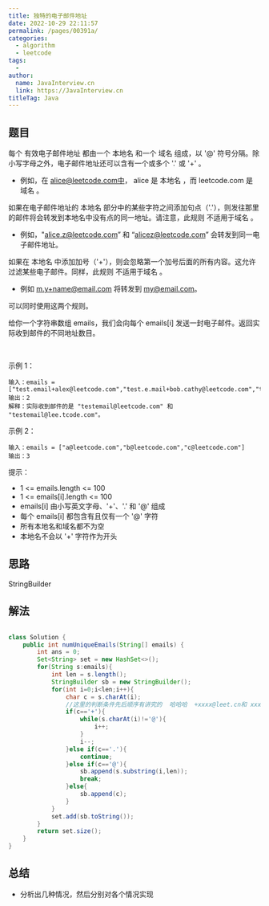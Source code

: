 ```yaml
---
title: 独特的电子邮件地址
date: 2022-10-29 22:11:57
permalink: /pages/00391a/
categories:
  - algorithm
  - leetcode
tags:
  - 
author: 
  name: JavaInterview.cn
  link: https://JavaInterview.cn
titleTag: Java
---
```


## 题目

每个 有效电子邮件地址 都由一个 本地名 和一个 域名 组成，以 '@' 符号分隔。除小写字母之外，电子邮件地址还可以含有一个或多个 '.' 或 '+' 。

- 例如，在 alice@leetcode.com中， alice 是 本地名 ，而 leetcode.com 是 域名 。

如果在电子邮件地址的 本地名 部分中的某些字符之间添加句点（'.'），则发往那里的邮件将会转发到本地名中没有点的同一地址。请注意，此规则 不适用于域名 。

- 例如，"alice.z@leetcode.com” 和 “alicez@leetcode.com” 会转发到同一电子邮件地址。

如果在 本地名 中添加加号（'+'），则会忽略第一个加号后面的所有内容。这允许过滤某些电子邮件。同样，此规则 不适用于域名 。

- 例如 m.y+name@email.com 将转发到 my@email.com。

可以同时使用这两个规则。

给你一个字符串数组 emails，我们会向每个 emails[i] 发送一封电子邮件。返回实际收到邮件的不同地址数目。

 

示例 1：

    输入：emails = ["test.email+alex@leetcode.com","test.e.mail+bob.cathy@leetcode.com","testemail+david@lee.tcode.com"]
    输出：2
    解释：实际收到邮件的是 "testemail@leetcode.com" 和 "testemail@lee.tcode.com"。
示例 2：

    输入：emails = ["a@leetcode.com","b@leetcode.com","c@leetcode.com"]
    输出：3

提示：

- 1 <= emails.length <= 100
- 1 <= emails[i].length <= 100
- emails[i] 由小写英文字母、'+'、'.' 和 '@' 组成
- 每个 emails[i] 都包含有且仅有一个 '@' 字符
- 所有本地名和域名都不为空
- 本地名不会以 '+' 字符作为开头


## 思路

StringBuilder

## 解法
```java

class Solution {
    public int numUniqueEmails(String[] emails) {
        int ans = 0;
        Set<String> set = new HashSet<>();
        for(String s:emails){
            int len = s.length();
            StringBuilder sb = new StringBuilder();
            for(int i=0;i<len;i++){
                char c = s.charAt(i);
                //这里的判断条件先后顺序有讲究的  哈哈哈  +xxxx@leet.cn和 xxxx@leet.cn 有的有+有的没有+
                if(c=='+'){
                    while(s.charAt(i)!='@'){
                        i++;
                    }
                    i--;
                }else if(c=='.'){
                    continue;
                }else if(c=='@'){
                    sb.append(s.substring(i,len));
                    break;
                }else{
                    sb.append(c);
                }
            }
            set.add(sb.toString());
        }
        return set.size();
    }
}
```

## 总结

- 分析出几种情况，然后分别对各个情况实现 
